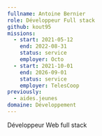 ```yaml
---
fullname: Antoine Bernier
role: Développeur Full stack
github: kout95
missions:
  - start: 2021-05-12
    end: 2022-08-31
    status: service
    employer: Octo
  - start: 2021-10-01
    end: 2026-09-01
    status: service
    employer: TelesCoop
previously:
  - aides.jeunes
domaine: Développement
---
```


Développeur Web full stack
